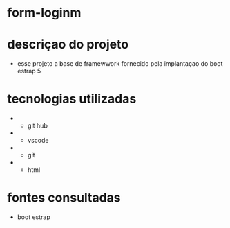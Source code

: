 # form-loginm
# descriçao do projeto

* esse projeto a base de framewwork fornecido pela implantaçao do boot estrap 5

# tecnologias utilizadas

* * git hub
* * vscode
* * git 
* * html 

# fontes consultadas

* boot estrap